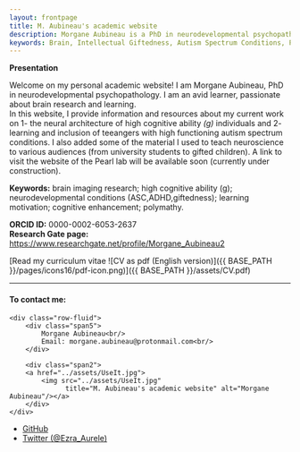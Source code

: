 ```yaml
---
layout: frontpage
title: M. Aubineau's academic website
description: Morgane Aubineau is a PhD in neurodevelopmental psychopathology. She's an avid learner, passionate about brain research.
keywords: Brain, Intellectual Giftedness, Autism Spectrum Conditions, Polymathy
---
```


**Presentation**

Welcome on my personal academic website! I am Morgane Aubineau, PhD in neurodevelopmental psychopathology. I am an avid learner, passionate about brain research and learning. <br>
In this website, I provide information and resources about my current work on 1- the neural architecture of high cognitive ability *(g)* individuals and 2- learning and inclusion of teeangers with high functioning autism spectrum conditions. I also added some of the material I used to teach neuroscience to various audiences (from university students to gifted children). A link to visit the website of the Pearl lab will be available soon (currently under construction).

**Keywords:** brain imaging research; high cognitive ability (g); neurodevelopmental conditions (ASC,ADHD,giftedness); learning motivation; cognitive enhancement; polymathy.

**ORCID ID:** 0000-0002-6053-2637 <br>
**Research Gate page:** https://www.researchgate.net/profile/Morgane_Aubineau2

[Read my curriculum vitae ![CV as pdf (English version)]({{ BASE_PATH }}/pages/icons16/pdf-icon.png)]({{ BASE_PATH }}/assets/CV.pdf)<br/>


---


<div class="container">
<h4><a name="contact:"></a>To contact me:</h4>

    <div class="row-fluid">
        <div class="span5">
            Morgane Aubineau<br/>
            Email: morgane.aubineau@protonmail.com<br/>
        </div>

        <div class="span2">
        <a href="../assets/UseIt.jpg">
            <img src="../assets/UseIt.jpg"
                  title="M. Aubineau's academic website" alt="Morgane Aubineau"/></a>
        </div>
    </div>
</div>

<div class="navbar">
  <div class="navbar-inner">
      <ul class="nav">
          <li><a href="https://github.com/morgane-aubineau">GitHub</a></li>
          <li><a href="https://twitter.com/Ezra_Aurele">Twitter (@Ezra_Aurele)</a></li>
      </ul>
  </div>
</div>
